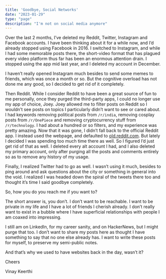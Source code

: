 ```yaml
---
title: 'Goodbye, Social Networks'
date: "2023-01-29"
type: "page"
description: "I'm not on social media anymore"
---
```


Over the last 2 months, I’ve deleted my Reddit, Twitter, Instagram and Facebook
accounts. I have been thinking about it for a while now, and I’d already stopped
using Facebook in 2016. I switched to Instagram, and while I had some memorable
posts there, the short-video format that has plagued every video platform thus
far has been an enormous attention drain. I stopped using the app mid last year,
and I deleted my account in December.

I haven’t really opened Instagram much besides to send some memes to friends,
which was once a month or so. But the cognitive overload has not done me any
good, so I decided to get rid of it completely.

Then Reddit. While I consider Reddit to have been a great source of fun to me
personally, once they purged the third-party apps, I could no longer use my app
of choice, Joey. Joey allowed me to filter posts on Reddit so I wouldn’t see
posts on topics I particularly didn’t want to see or cared about. I had keywords
removing political posts from `/r/india`, removing cosplay posts from `/r/OnePiece`
and removing cryptocurrency stuff from `/r/technology`. I had about a hundred or
so filters, and my experience was pretty amazing. Now that it was gone, I didn’t
fall back to the official Reddit app. I instead used the webpage, and defaulted
to [old.reddit.com](https://old.reddit.com). But lately I decided I was spending
too much time there as well. So I figured I’d just get rid of that as well. I
deleted every alt account I had, and I also deleted my primary account, only
after purging all the posts and comments entirely so as to remove any history of
my usage.

Finally, I realized Twitter had to go as well. I wasn’t using it much, besides
to ping around and ask questions about the city or something in general into the
void. I realized I was headed down the spiral of the tweets there too and
thought it’s time I said goodbye completely.

So, how you do you reach me if you want to?

The short answer is, you don’t. I don’t want to be reachable. I want to be
private in my life and I have a lot of friends I cherish already. I don’t really
want to exist in a bubble where I have superficial relationships with people I
am coaxed into impressing.

I still am on LinkedIn, for my career sanity, and on HackerNews, but I might
purge that too. I don’t want to share my posts here as thought I have something
to say that no one else already has. I want to write these posts for myself, to
preserve my semi-public notes.

And that’s why we used to have websites back in the day, wasn’t it?

Cheers

Vinay Keerthi